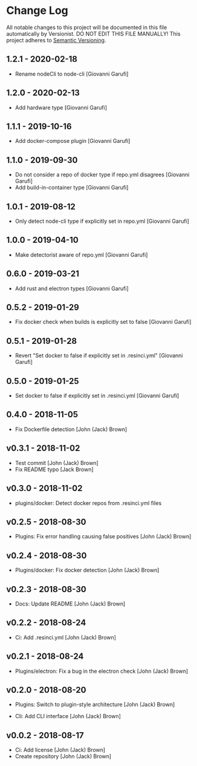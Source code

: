# Change Log

All notable changes to this project will be documented in this file
automatically by Versionist. DO NOT EDIT THIS FILE MANUALLY!
This project adheres to [Semantic Versioning](http://semver.org/).

## 1.2.1 - 2020-02-18

* Rename nodeCli to node-cli [Giovanni Garufi]

## 1.2.0 - 2020-02-13

* Add hardware type [Giovanni Garufi]

## 1.1.1 - 2019-10-16

* Add docker-compose plugin [Giovanni Garufi]

## 1.1.0 - 2019-09-30

* Do not consider a repo of docker type if repo.yml disagrees [Giovanni Garufi]
* Add build-in-container type [Giovanni Garufi]

## 1.0.1 - 2019-08-12

* Only detect node-cli type if explicitly set in repo.yml [Giovanni Garufi]

## 1.0.0 - 2019-04-10

* Make detectorist aware of repo.yml [Giovanni Garufi]

## 0.6.0 - 2019-03-21

* Add rust and electron types [Giovanni Garufi]

## 0.5.2 - 2019-01-29

* Fix docker check when builds is explicitly set to false [Giovanni Garufi]

## 0.5.1 - 2019-01-28

* Revert "Set docker to false if explicitly set in .resinci.yml" [Giovanni Garufi]

## 0.5.0 - 2019-01-25

* Set docker to false if explicitly set in .resinci.yml [Giovanni Garufi]

## 0.4.0 - 2018-11-05

* Fix Dockerfile detection [John (Jack) Brown]

## v0.3.1 - 2018-11-02

* Test commit [John (Jack) Brown]
* Fix README typo [Jack Brown]

## v0.3.0 - 2018-11-02

* plugins/docker: Detect docker repos from .resinci.yml files

## v0.2.5 - 2018-08-30

* Plugins: Fix error handling causing false positives [John (Jack) Brown]

## v0.2.4 - 2018-08-30

* Plugins/docker: Fix docker detection [John (Jack) Brown]

## v0.2.3 - 2018-08-30

* Docs: Update README [John (Jack) Brown]

## v0.2.2 - 2018-08-24

* Ci: Add .resinci.yml [John (Jack) Brown]

## v0.2.1 - 2018-08-24

* Plugins/electron: Fix a bug in the electron check [John (Jack) Brown]

## v0.2.0 - 2018-08-20

* Plugins: Switch to plugin-style architecture [John (Jack) Brown]

* Cli: Add CLI interface [John (Jack) Brown]

## v0.0.2 - 2018-08-17

* Ci: Add license [John (Jack) Brown]
* Create repository [John (Jack) Brown]

